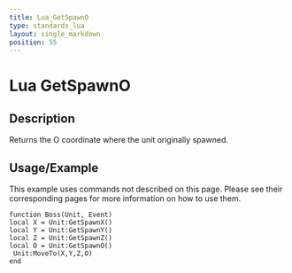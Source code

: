 ```yaml
---
title: Lua_GetSpawnO
type: standards_lua
layout: single_markdown
position: 55
---
```


# Lua GetSpawnO

## Description

Returns the O coordinate where the unit originally spawned.

## Usage/Example

This example uses commands not described on this page. Please see their corresponding pages for more information on how to use them.

```
function Boss(Unit, Event)
local X = Unit:GetSpawnX()
local Y = Unit:GetSpawnY()
local Z = Unit:GetSpawnZ()
local O = Unit:GetSpawnO()
 Unit:MoveTo(X,Y,Z,O)
end
```
